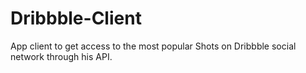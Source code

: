 # Dribbble-Client
App client to get access to the most popular Shots on Dribbble social network through his API.
